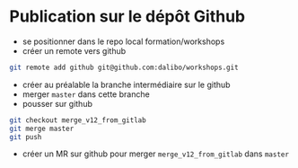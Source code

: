 # Publication sur le dépôt Github


  * se positionner dans le repo local formation/workshops
  * créer un remote vers github

```Bash
git remote add github git@github.com:dalibo/workshops.git
```

  * créer au préalable la branche intermédiaire sur le github
  * merger `master` dans cette branche
  * pousser sur github
  
```Bash
git checkout merge_v12_from_gitlab
git merge master
git push
```

  * créer un MR sur github pour merger `merge_v12_from_gitlab` dans `master`
